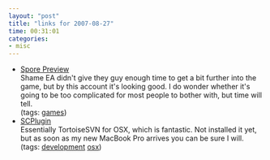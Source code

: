 ```yaml
---
layout: "post"
title: "links for 2007-08-27"
time: 00:31:01
categories: 
- misc
---
```

<ul>
	<li>
		<div><a href="http://www.1up.com/do/previewPage?cId=3162206">Spore Preview</a></div>
		<div>Shame EA didn't give they guy enough time to get a bit further into the game, but by this account it's looking good. I do wonder whether it's going to be too complicated for most people to bother with, but time will tell.</div>
		<div>(tags: <a href="http://del.icio.us/stuartdallas/games">games</a>)</div>
	</li>
	<li>
		<div><a href="http://scplugin.tigris.org/">SCPlugin</a></div>
		<div>Essentially TortoiseSVN for OSX, which is fantastic. Not installed it yet, but as soon as my new MacBook Pro arrives you can be sure I will.</div>
		<div>(tags: <a href="http://del.icio.us/stuartdallas/development">development</a> <a href="http://del.icio.us/stuartdallas/osx">osx</a>)</div>
	</li>
</ul>
